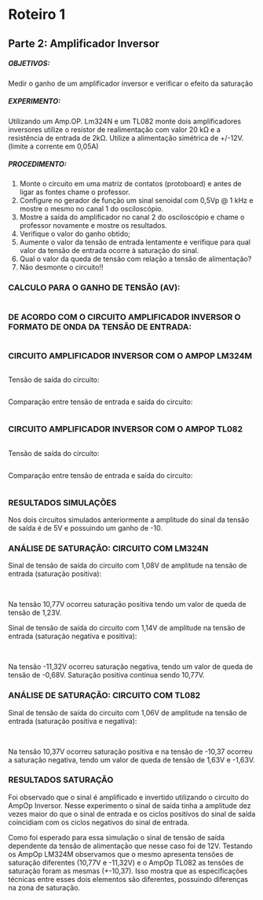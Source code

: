 # Roteiro 1

## Parte 2: Amplificador Inversor

##### OBJETIVOS:

Medir o ganho de um amplificador inversor e verificar o efeito da saturação

##### EXPERIMENTO:

Utilizando um Amp.OP. Lm324N e um TL082 monte dois amplificadores inversores utilize o resistor de realimentação com valor 20 kΩ e a resistência de entrada de 2kΩ. Utilize a alimentação simétrica de +/-12V. (limite a corrente em 0,05A)

##### PROCEDIMENTO:

1. Monte o circuito em uma matriz de contatos (protoboard) e antes de ligar as fontes chame o professor.
2. Configure no gerador de função um sinal senoidal com 0,5Vp @ 1 kHz e mostre o mesmo no canal 1 do osciloscópio.
3. Mostre a saída do amplificador no canal 2 do osciloscópio e chame o professor novamente e mostre os resultados.
4. Verifique o valor do ganho obtido;
5. Aumente o valor da tensão de entrada lentamente e verifique para qual valor da tensão de entrada ocorre à saturação do sinal.
6. Qual o valor da queda de tensão com relação a tensão de alimentação?
7. Não desmonte o circuito!!

### CALCULO PARA O GANHO DE TENSÃO (AV):

![]()

### DE ACORDO COM O CIRCUITO AMPLIFICADOR INVERSOR O FORMATO DE ONDA DA TENSÃO DE ENTRADA:

![]()

### CIRCUITO AMPLIFICADOR INVERSOR COM O AMPOP LM324M

![]()

Tensão de saída do circuito:

![]()

Comparação entre tensão de entrada e saída do circuito:

![]()

### CIRCUITO AMPLIFICADOR INVERSOR COM O AMPOP TL082

![]()

Tensão de saída do circuito:

![]()

Comparação entre tensão de entrada e saída do circuito:

![]()

### RESULTADOS SIMULAÇÕES

Nos dois circuitos simulados anteriormente a amplitude do sinal da tensão de saída é de 5V e possuindo um ganho de -10.

### ANÁLISE DE SATURAÇÃO: CIRCUITO COM LM324N

Sinal de tensão de saída do circuito com 1,08V de amplitude na tensão de entrada (saturação positiva):

![]()
![]()

Na tensão 10,77V ocorreu saturação positiva tendo um valor de queda de tensão de 1,23V.


Sinal de tensão de saída do circuito com 1,14V de amplitude na tensão de entrada (saturação negativa e positiva):

![]()
![]()
![]()

Na tensão -11,32V ocorreu saturação negativa, tendo um valor de queda de tensão de -0,68V. Saturação positiva continua sendo 10,77V.

### ANÁLISE DE SATURAÇÃO: CIRCUITO COM TL082

Sinal de tensão de saída do circuito com 1,06V de amplitude na tensão de entrada (saturação positiva e negativa):

![]()
![]()
![]()

Na tensão 10,37V ocorreu saturação positiva e na tensão de -10,37 ocorreu a saturação negativa, tendo um valor de queda de tensão de 1,63V e -1,63V.

### RESULTADOS SATURAÇÃO

Foi observado que o sinal é amplificado e invertido utilizando o circuito do AmpOp Inversor. Nesse experimento o sinal de saída tinha a amplitude dez vezes maior do que o sinal de entrada e os ciclos positivos do sinal de saída coincidiam com os ciclos negativos do sinal de entrada.

Como foi esperado para essa simulação o sinal de tensão de saída dependente da tensão de alimentação que nesse caso foi de 12V. Testando os AmpOp LM324M observamos que o mesmo apresenta tensões de saturação diferentes (10,77V e -11,32V) e o AmpOp TL082 as tensões de saturação foram as mesmas (+-10,37). Isso mostra que as especificações técnicas entre esses dois elementos são diferentes, possuindo diferenças na zona de saturação.
